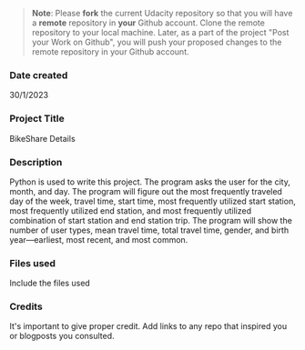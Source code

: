 >**Note**: Please **fork** the current Udacity repository so that you will have a **remote** repository in **your** Github account. Clone the remote repository to your local machine. Later, as a part of the project "Post your Work on Github", you will push your proposed changes to the remote repository in your Github account.

### Date created
30/1/2023

### Project Title
BikeShare Details

### Description
Python is used to write this project. The program asks the user for the city, month, and day. The program will figure out the most frequently traveled day of the week, travel time, start time, most frequently utilized start station, most frequently utilized end station, and most frequently utilized combination of start station and end station trip. The program will show the number of user types, mean travel time, total travel time, gender, and birth year—earliest, most recent, and most common.
### Files used
Include the files used

### Credits
It's important to give proper credit. Add links to any repo that inspired you or blogposts you consulted.

